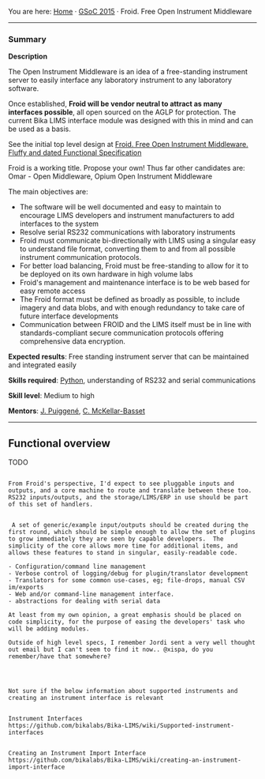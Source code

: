 You are here: [Home](https://github.com/bikalabs/Bika-LIMS/wiki) · [GSoC 2015](https://github.com/bikalabs/Bika-LIMS/wiki/GSoC-2015) · Froid. Free Open Instrument Middleware
***

### Summary
**Description**

The Open Instrument Middleware is an idea of a free-standing instrument server to easily interface any laboratory instrument to any laboratory software. 
  
Once established, **Froid will be vendor neutral to attract as many interfaces possible**, all open sourced on the AGLP for protection. The current Bika LIMS interface module was designed with this in mind and can be used as a basis.

See the initial top level design at [Froid. Free Open Instrument Middleware. Fluffy and dated Functional Specification](https://drive.google.com/file/d/0B-ZQviPheiU-NkpHelZFeU5iTXc/view?usp=sharing)

Froid is a working title. Propose your own! Thus far other candidates are: Omar - Open Middleware, Opium Open Instrument Middleware 

The main objectives are:

- The software will be well documented and easy to maintain to encourage LIMS developers and instrument manufacturers to add interfaces to the system
- Resolve serial RS232 communications with laboratory instruments
- Froid must communicate bi-directionally with LIMS using a singular easy to understand file format,  converting them to and from all possible instrument communication protocols.
- For better load balancing, Froid must be free-standing to allow for it to be deployed on its own hardware in high volume labs
- Froid's management and maintenance interface is to be web based for easy remote access
- The Froid format must be defined as broadly as possible, to include imagery and data blobs, and with enough redundancy to take care of future interface developments
- Communication between FROID and the LIMS itself must be in line with standards-compliant secure communication protocols offering comprehensive data encryption.

**Expected results**: Free standing instrument server that can be maintained and integrated easily

**Skills required**: [Python](http://python.org),  understanding of RS232  and serial communications

**Skill level**: Medium to high

**Mentors**: [J. Puiggené](http://github.com/xispa), [C. McKellar-Basset](http://github.com/rockfruit)

***

## Functional overview

TODO

```

From Froid's perspective, I'd expect to see pluggable inputs and outputs, and a core machine to route and translate between these too.  RS232 inputs/outputs, and the storage/LIMS/ERP in use should be part of this set of handlers.


 A set of generic/example input/outputs should be created during the first round, which should be simple enough to allow the set of plugins to grow immediately they are seen by capable developers.  The simplicity of the core allows more time for additional items, and allows these features to stand in singular, easily-readable code.

- Configuration/command line management
- Verbose control of logging/debug for plugin/translator development
- Translators for some common use-cases, eg; file-drops, manual CSV im/exports
- Web and/or command-line management interface.
- abstractions for dealing with serial data

At least from my own opinion, a great emphasis should be placed on code simplicity, for the purpose of easing the developers' task who will be adding modules.

Outside of high level specs, I remember Jordi sent a very well thought out email but I can't seem to find it now.. @xispa, do you remember/have that somewhere?




Not sure if the below information about supported instruments and creating an instrument interface is relevant


Instrument Interfaces
https://github.com/bikalabs/Bika-LIMS/wiki/Supported-instrument-interfaces


Creating an Instrument Import Interface
https://github.com/bikalabs/Bika-LIMS/wiki/creating-an-instrument-import-interface

```
